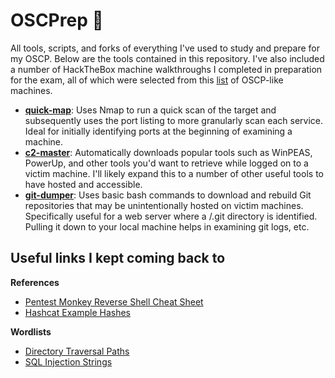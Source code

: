# OSCPrep :ghost:
All tools, scripts, and forks of everything I've used to study and prepare for my OSCP. Below are the tools contained in this repository. I've also included a number of HackTheBox machine walkthroughs I completed in preparation for the exam, all of which were selected from this [list](https://docs.google.com/spreadsheets/d/1dwSMIAPIam0PuRBkCiDI88pU3yzrqqHkDtBngUHNCw8/edit?usp=sharing) of OSCP-like machines. 

- [**quick-map**](/scripts/README.md): Uses Nmap to run a quick scan of the target and subsequently uses the port listing to more granularly scan each service. Ideal for initially identifying ports at the beginning of examining a machine.
- [**c2-master**](/scripts/README.md): Automatically downloads popular tools such as WinPEAS, PowerUp, and other tools you'd want to retrieve while logged on to a victim machine. I'll likely expand this to a number of other useful tools to have hosted and accessible. 
- [**git-dumper**](/scripts/README.md): Uses basic bash commands to download and rebuild Git repositories that may be unintentionally hosted on victim machines. Specifically useful for a web server where a /.git directory is identified. Pulling it down to your local machine helps in examining git logs, etc.

## Useful links I kept coming back to
**References**
- [Pentest Monkey Reverse Shell Cheat Sheet](https://pentestmonkey.net/cheat-sheet/shells/reverse-shell-cheat-sheet)
- [Hashcat Example Hashes](https://hashcat.net/wiki/doku.php?id=example_hashes)

**Wordlists**
- [Directory Traversal Paths](https://github.com/omurugur/Path_Travelsal_Payload_List/blob/master/Payload/Dp.txt)
- [SQL Injection Strings](https://github.com/payloadbox/sql-injection-payload-list)
